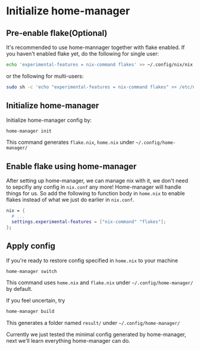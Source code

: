 # Initialize home-manager

## Pre-enable flake(Optional)

It's recommended to use home-mannager together with flake enabled.
If you haven't enabled flake yet, do the following for single user:

```bash
echo 'experimental-features = nix-command flakes' >> ~/.config/nix/nix.conf
```

or the following for multi-users:

```bash
sudo sh -c 'echo "experimental-features = nix-command flakes" >> /etc/nix/nix.conf'
```

## Initialize home-manager

Initialize home-manager config by:

```bash
home-manager init
```

This command generates `flake.nix`, `home.nix` under `~/.config/home-manager/`

## Enable flake using home-manager

After setting up home-manager, we can manage nix with it, we don't need to sepcifiy any config in `nix.conf` any more! 
Home-manager will handle things for us.
So add the following to function body in `home.nix` to enable flakes instead of what we just do earlier in `nix.conf`.

```nix
nix = {
  # ...
  settings.experimental-features = ["nix-command" "flakes"];
};
```

## Apply config

If you're ready to restore config specified in `home.nix` to your machine

```bash
home-manager switch
```

This command uses `home.nix` and `flake.nix` under `~/.config/home-manager/` by default.

If you feel uncertain, try

```bash
home-manager build
```

This generates a folder named `result/` under `~/.config/home-manager/`

Currently we just tested the minimal config generated by home-manager, next we'll learn everything home-manager can do.
